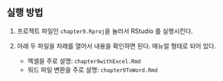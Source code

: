 ## 실행 방법 ##

1. 프로젝트 파일인 `chapter9.Rproj`을 눌러서 RStudio 를 실행시킨다.

2.  아래 두 파일을 차례를 열어서 내용을 확인하면 된다. 매뉴얼 형태로 되어 있다.

    - 엑셀을 주로 설명: `chapter9withExcel.Rmd`
    - 워드 파일 변환을 주로 설명: `chapter9ToWord.Rmd`


